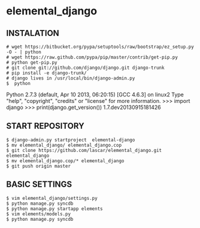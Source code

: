 elemental_django
================
INSTALATION
----------
    # wget https://bitbucket.org/pypa/setuptools/raw/bootstrap/ez_setup.py -O - | python
    # wget https://raw.github.com/pypa/pip/master/contrib/get-pip.py
    # python get-pip.py
    # git clone git://github.com/django/django.git django-trunk
    # pip install -e django-trunk/
    # django lives in /usr/local/bin/django-admin.py
    $  python

Python 2.7.3 (default, Apr 10 2013, 06:20:15) 
[GCC 4.6.3] on linux2
Type "help", "copyright", "credits" or "license" for more information.
    >>> import django
    >>> print(django.get_version())
1.7.dev20130915181426

START REPOSITORY
---------------
    $ django-admin.py startproject  elemental-django
    $ mv elemental_django/ elemental_django.cop
    $ git clone https://github.com/lascar/elemental_django.git elemental_django
    $ mv elemental_django.cop/* elemental_django
    $ git push origin master
BASIC SETTINGS
--------------
    $ vim elemental_django/settings.py
    $ python manage.py syncdb
    $ python manage.py startapp elements
    $ vim elements/models.py
    $ python manage.py syncdb
